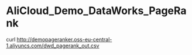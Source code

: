# AliCloud_Demo_DataWorks_PageRank

curl http://demopageranker.oss-eu-central-1.aliyuncs.com/dwd_pagerank_out.csv
